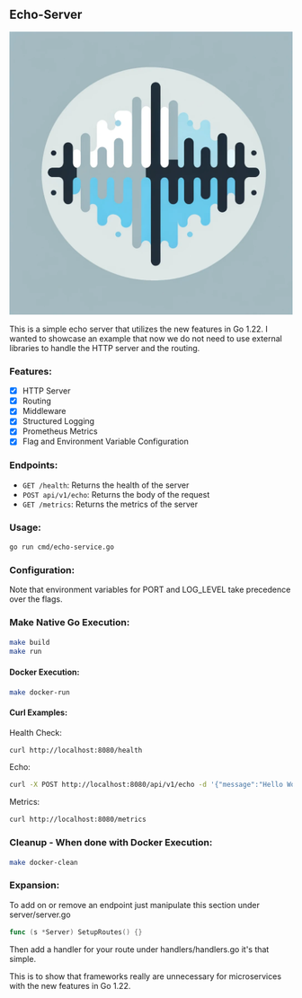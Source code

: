 ## Echo-Server

![Echo Server](images/echo-server.webp)

This is a simple echo server that utilizes the new features in Go 1.22.
I wanted to showcase an example that now we do not need to use external libraries to handle the HTTP server and the routing.

### Features:

- [x] HTTP Server
- [x] Routing
- [x] Middleware
- [x] Structured Logging
- [x] Prometheus Metrics
- [x] Flag and Environment Variable Configuration

### Endpoints:

- `GET /health`: Returns the health of the server
- `POST api/v1/echo`: Returns the body of the request
- `GET /metrics`: Returns the metrics of the server

### Usage:

```bash
go run cmd/echo-service.go
```

### Configuration:

Note that environment variables for PORT and LOG_LEVEL take precedence over the flags.

### Make Native Go Execution:

```bash
make build
make run
```

#### Docker Execution:

```bash
make docker-run
```

#### Curl Examples:
Health Check:
```bash
curl http://localhost:8080/health
```
Echo:
```bash
curl -X POST http://localhost:8080/api/v1/echo -d '{"message":"Hello World"}'
```
Metrics:
```bash
curl http://localhost:8080/metrics
```

### Cleanup - When done with Docker Execution:

```bash
make docker-clean
```

### Expansion:

To add on or remove an endpoint just manipulate this section under server/server.go

```go
func (s *Server) SetupRoutes() {}
```

Then add a handler for your route under handlers/handlers.go it's that simple.

This is to show that frameworks really are unnecessary for microservices with the new features in Go 1.22.